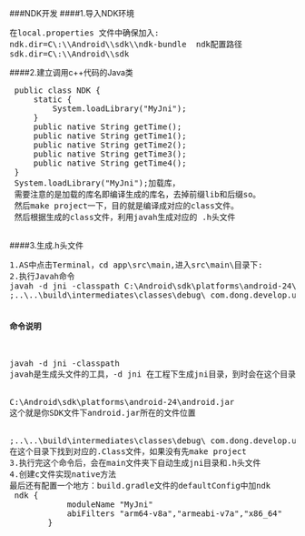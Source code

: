 ###NDK开发
####1.导入NDK环境
<pre>
在local.properties 文件中确保加入:
ndk.dir=C\:\\Android\\sdk\\ndk-bundle  ndk配置路径
sdk.dir=C\:\\Android\\sdk  
</pre>
####2.建立调用c++代码的Java类
<pre>
 public class NDK {
     static {
         System.loadLibrary("MyJni");
     }
     public native String getTime();
     public native String getTime1();
     public native String getTime2();
     public native String getTime3();
     public native String getTime4();
 }
 System.loadLibrary("MyJni");加载库，
 需要注意的是加载的库名即编译生成的库名，去掉前缀lib和后缀so。
 然后make project一下，目的就是编译成对应的class文件。
 然后根据生成的class文件，利用javah生成对应的 .h头文件
 </pre>
####3.生成.h头文件
<pre>
1.AS中点击Terminal，cd app\src\main,进入src\main\目录下:
2.执行Javah命令 
javah -d jni -classpath C:\Android\sdk\platforms\android-24\android.jar
;..\..\build\intermediates\classes\debug\ com.dong.develop.utils.NDK

<h4>命令说明</h4>
<pre>
javah -d jni -classpath
javah是生成头文件的工具，-d jni 在工程下生成jni目录，到时会在这个目录下建JNI开始的C/C++源文件的。
<br>
C:\Android\sdk\platforms\android-24\android.jar 
这个就是你SDK文件下android.jar所在的文件位置
<br>
;..\..\build\intermediates\classes\debug\ com.dong.develop.utils.NDK
在这个目录下找到对应的.Class文件，如果没有先make project
3.执行完这个命令后，会在main文件夹下自动生成jni目录和.h头文件
4.创建c文件实现native方法
最后还有配置一个地方：build.gradle文件的defaultConfig中加ndk
 ndk {
            moduleName "MyJni"
            abiFilters "arm64-v8a","armeabi-v7a","x86_64"
        }
</pre>
